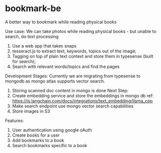 # bookmark-be
A better way to bookmark while reading physical books

Use case:
We can take photos while reading physical books - but unable to search, do text processing
1. Use a web app that takes snaps
2. tesseract.js to extract text, keywords, topics out of the image;
3. Tagging on top of plain text context and store them in typesense (built for search);
4. Search with relevant words/topics and find the pages


Development Stages:
Currently we are migrating from typesense to mongodb as mongo atlas supports vector search.
1. Storing scanned doc content in mongo is done
Next Step:
1. Create embedding service and store the embeddings in mongo db
ref: https://js.langchain.com/docs/integrations/text_embedding/llama_cpp
2. Make search endpoint use mongo vector search capabilities
3. Store images in S3

Features:
1. User authentication using google oAuth
2. Create books for a user
3. Add bookmarks to a book
4. Search bookmarks specific to a book
